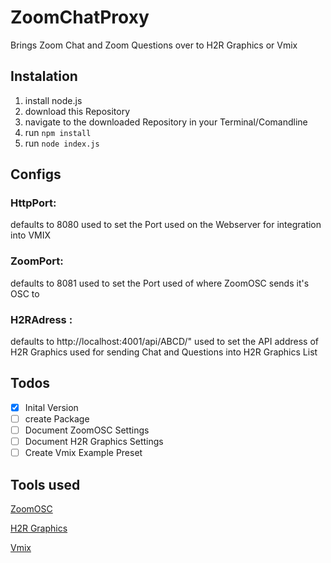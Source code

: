 # ZoomChatProxy 

Brings Zoom Chat and Zoom Questions over to H2R Graphics or Vmix 

## Instalation 
1. install node.js
2. download this Repository 
3. navigate to the downloaded Repository in your Terminal/Comandline
4. run `npm install`
5. run `node index.js`

## Configs 
### HttpPort:
defaults to 8080
used to set the Port used on the Webserver for integration into VMIX 

### ZoomPort:
defaults to 8081
used to set the Port used of where ZoomOSC sends it's OSC to

### H2RAdress :
defaults to http://localhost:4001/api/ABCD/"
used to set the API address of H2R Graphics used for sending Chat and Questions into H2R Graphics List 

## Todos 
- [x] Inital Version
- [ ] create Package
- [ ] Document ZoomOSC Settings 
- [ ] Document H2R Graphics Settings 
- [ ] Create Vmix Example Preset 

## Tools used 
[ZoomOSC](https://www.liminalet.com/zoomosc)

[H2R Graphics](https://h2r.graphics)

[Vmix](https://www.vmix.com)
